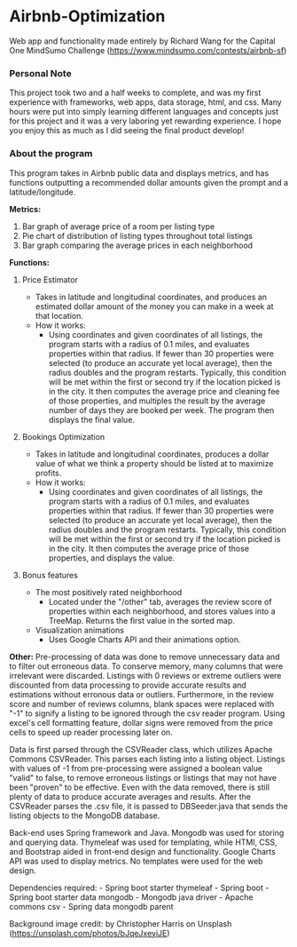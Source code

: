 # Airbnb-Optimization

Web app and functionality made entirely by Richard Wang for the Capital One MindSumo Challenge (https://www.mindsumo.com/contests/airbnb-sf)
<h3> Personal Note </h3>
This project took two and a half weeks to complete, and was my first experience with frameworks, web apps, data storage, html, and css. Many hours were put into simply learning different languages and concepts just for this project and it was a very laboring yet rewarding experience. I hope you enjoy this as much as I did seeing the final product develop! 

<h3> About the program </h3>
This program takes in Airbnb public data and displays metrics, and has functions outputting a recommended dollar amounts given the prompt and a latitude/longitude. 

<b>Metrics:</b>
1. Bar graph of average price of a room per listing type
2. Pie chart of distribution of listing types throughout total listings
3. Bar graph comparing the average prices in each neighborhood

<b>Functions:</b>
1. Price Estimator
	- Takes in latitude and longitudinal coordinates, and produces an estimated dollar amount of the money you can make in a week at that location.
	- How it works:
		- Using coordinates and given coordinates of all listings, the program starts with a radius of 0.1 miles, and evaluates properties within that radius. If fewer than 30 properties were selected (to produce an accurate yet local average), then the radius doubles and the program restarts. Typically, this condition will be met within the first or second try if the location picked is in the city. It then computes the average price and cleaning fee of those properties, and multiples the result by the average number of days they are booked per week. The program then displays the final value.

2. Bookings Optimization
	- Takes in latitude and longitudinal coordinates, produces a dollar value of what we think a property should be listed at to maximize profits. 
	- How it works:
		- Using coordinates and given coordinates of all listings, the program starts with a radius of 0.1 miles, and evaluates properties within that radius. If fewer than 30 properties were selected (to produce an accurate yet local average), then the radius doubles and the program restarts. Typically, this condition will be met within the first or second try if the location picked is in the city. It then computes the average price of those properties, and displays the value. 

3. Bonus features
	- The most positively rated neighborhood
		- Located under the "/other" tab, averages the review score of properties within each neighborhood, and stores values into a TreeMap. Returns the first value in the sorted map.
	- Visualization animations
		- Uses Google Charts API and their animations option.

<b>Other:</b>
Pre-processing of data was done to remove unnecessary data and to filter out erroneous data. To conserve memory, many columns that were irrelevant were discarded. Listings with 0 reviews or extreme outliers were discounted from data processing to provide accurate results and estimations without erronous data or outliers. Furthermore, in the review score and number of reviews columns, blank spaces were replaced with "-1" to signify a listing to be ignored through the csv reader program. Using excel's cell formatting feature, dollar signs were removed from the price cells to speed up reader processing later on.

Data is first parsed through the CSVReader class, which utilizes Apache Commons CSVReader. This parses each listing into a listing object. Listings with values of -1 from pre-processing were assigned a boolean value "valid" to false, to remove erroneous listings or listings that may not have been "proven" to be effective. Even with the data removed, there is still plenty of data to produce accurate averages and results. After the CSVReader parses the .csv file, it is passed to DBSeeder.java that sends the listing objects to the MongoDB database.

Back-end uses Spring framework and Java. Mongodb was used for storing and querying data. Thymeleaf was used for templating, while HTMl, CSS, and Bootstrap aided in front-end design and functionality. Google Charts API was used to display metrics. No templates were used for the web design.

Dependencies required:
	- Spring boot starter thymeleaf
	- Spring boot
	- Spring boot starter data mongodb
	- Mongodb java driver
	- Apache commons csv
	- Spring data mongodb parent

Background image credit: by Christopher Harris on Unsplash (https://unsplash.com/photos/bJqeJxeyiJE)

